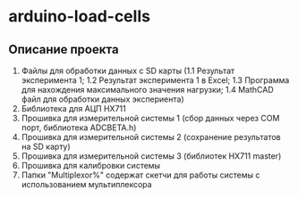 # arduino-load-cells

## Описание проекта

1. Файлы для обработки данных с SD карты
(1.1 Результат эксперимента 1;
1.2 Результат эксперимента 1 в Excel;
1.3 Программа для нахождения максимального значения нагрузки;
1.4 MathCAD файл для обработки данных экспериента)
2. Библиотека для АЦП HX711
3. Прошивка для измерительной системы 1 (сбор данных через COM порт, библиотека ADCBETA.h)
4. Прошивка для измерительной системы 2 (сохранение результатов на SD карту)
5. Прошивка для измерительной системы 3 (библиотек HX711 master)
6. Прошивка для калибровки системы
7. Папки "Multiplexor%" содержат скетчи для работы системы с использованием мультиплексора
